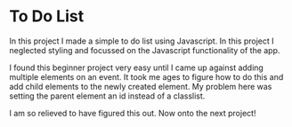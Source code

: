 # To Do List
In this project I made a simple to do list using Javascript. In this project I neglected styling and focussed on the Javascript functionality of the app.

I found this beginner project very easy until I came up against adding multiple elements on an event. It took me ages to figure how to do this and add child elements to the newly created element. My problem here was setting the parent element an id instead of a classlist.

I am so relieved to have figured this out. Now onto the next project!